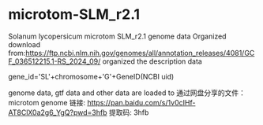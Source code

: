 # microtom-SLM_r2.1
Solanum lycopersicum microtom SLM_r2.1 genome data Organized
download from:https://ftp.ncbi.nlm.nih.gov/genomes/all/annotation_releases/4081/GCF_036512215.1-RS_2024_09/
organized the description data

gene_id='SL'+chromosome+'G'+GeneID(NCBI uid)

genome data, gtf data and other data are loaded to 
通过网盘分享的文件：microtom genome
链接: https://pan.baidu.com/s/1v0cIHf-AT8ClX0a2g6_YgQ?pwd=3hfb 提取码: 3hfb
